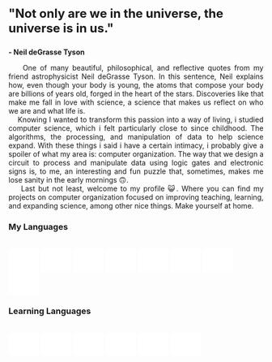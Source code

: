 <h3 style="font-size: 24px; font-weight: bold;">"Not only are we in the universe, the universe is in us."</h3>
<p style="font-weight: bold;">- Neil deGrasse Tyson</p>

<div>
<p align="justify">&nbsp;&nbsp;&nbsp;&nbsp;One of many beautiful, philosophical, and reflective quotes from my friend astrophysicist Neil deGrasse Tyson. In this sentence, Neil explains how, even though your body is young,
the atoms that compose your body are billions of years old, forged in the heart of the stars. Discoveries like that make me fall in love with science, a science that makes us reflect
on who we are and what life is.<br>
&nbsp;&nbsp;&nbsp;&nbsp;Knowing I wanted to transform this passion into a way of living, i studied computer science, which i felt particularly close to since childhood. The algorithms, the processing,
and manipulation of data to help science expand. With these things i said i have a certain intimacy, i probably give a spoiler of what my area is: computer organization. The way that
we design a circuit to process and manipulate data using logic gates and electronic signs is, to me, an interesting and fun puzzle that, sometimes, makes me lose sanity in the early mornings 🙃.<br>
&nbsp;&nbsp;&nbsp;&nbsp;Last but not least, welcome to my profile 😺. Where you can find my projects on computer organization focused on improving teaching, learning, and expanding science, among other nice things.
Make yourself at home.</p>
</div>

<h3>My Languages</h3>

<div style="display: inline_block"><br>
  <img align="center" alt="Python" height="45" width="60" src="static/python.svg">
  <img align="center" alt="C" height="45" width="60" src="static/c.svg">
  <img align="center" alt="Cpp" height="45" width="60" src="static/cpp.svg">
  <img align="center" alt="Java" height="45" width="60" src="static/java.svg">
  <img align="center" alt="Kotlin" height="45" width="60" src="static/kotlin.svg">
  <img align="center" alt="VHDL" height="45" width="60" src="static/vhdl.svg">
  <img align="center" alt="Ino" height="45" width="60" src="static/ino.svg">
  <img align="center" alt="json" height="45" width="60" src="static/json.svg">
</div>

<h3>Learning Languages</h3>

<div style="display: inline_block"><br>
  <img align="center" alt="Javascript" height="45" width="60" src="static/javascript.svg">
  <img align="center" alt="HTML" height="45" width="60" src="static/html5.svg">
  <img align="center" alt="CSS" height="45" width="60" src="static/css3.svg">
  <img align="center" alt="Csharp" height="45" width="60" src="static/csharp.svg">
  <img align="center" alt="Dart" height="45" width="60" src="static/dart.svg">
  <img align="center" alt="SQLite" height="45" width="60" src="static/sqlite.svg">
</div>
